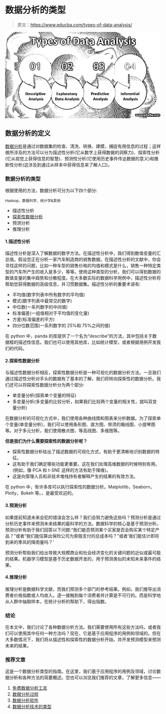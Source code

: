 # 数据分析的类型

> 原文：<https://www.educba.com/types-of-data-analysis/>

![types of data analysis](img/982ebdf56afee206d2fa54b0d6731dac.png)



## 数据分析的定义

[数据分析](https://www.educba.com/what-is-data-analysis/)是通过对数据集的检查、清洗、转换、建模，捕捉有用信息的过程；这样做所涉及的方法可以分为描述性分析(它从数字上获得数据的洞察力)、探索性分析(它从视觉上获得信息的智慧)、预测性分析(它使用历史事件传达数据的意义)和推断性分析(这涉及到通过从样本中获得信息来了解人口)。

### 数据分析的类型

根据使用的方法，数据分析可分为以下四个部分:

<small>Hadoop、数据科学、统计学&其他</small>

*   描述性分析
*   [探索性数据分析](https://www.educba.com/exploratory-data-analysis/)
*   预测分析
*   推理分析

#### 1.描述性分析

描述性分析是深入了解数据的数字方法。在描述性分析中，我们得到数值变量的汇总值。假设您正在分析一家汽车制造商的销售数据。在描述性分析的文献中，你会寻找这样的问题，比如一种车型的销售价格的均值和模式是什么，销售一种特定类型的汽车所产生的收入是多少，等等。使用这种类型的分析，我们可以得到数据的数值变量的集中趋势和分散程度。在大多数实际的数据科学用例中，描述性分析将帮助您获得数据的高级信息，并习惯数据集。描述性分析的重要术语有:

*   平均值(数字列表中所有数字的平均值)
*   模式(数字列表中最常见的数字)
*   中位数(一系列数字的中间值)
*   标准偏差(一组值相对于平均值的变化量)
*   方差(标准偏差的平方)
*   四分位数范围(一系列数字的 25%和 75%之间的值)

在 python 中，panda 的库提供了一个名为“describe”的方法，其中包括关于数据框的描述性信息。我们也可以使用其他库，比如统计模型，或者根据用例开发我们的代码。

#### 2.探索性数据分析

与描述性数据分析相反，探索性数据分析是一种可视化的数据分析方法。一旦我们通过描述性分析对手头的数据有了基本的了解，我们将转向探索性的数据分析。我们还可以将探索性数据分析分为两个部分:

*   单变量分析(探索单个变量的特征)
*   多变量分析(多变量的比较分析，如果我们比较两个变量的相关性，就叫双变量分析)

在数据分析的可视化方式中，我们使用各种曲线图和图表来分析数据。为了探索单个变量(单变量分析)，我们可以使用条形图、直方图、带须的箱线图、小提琴图等。对于多元分析，我们使用散点图、等高线图、多维图等。

**但是我们为什么需要探索性的数据分析呢？**

*   探索性数据分析给出了描述数据的可视化方式，有助于更清晰地识别数据的特征。
*   这有助于我们确定哪些功能更重要。这在我们处理高维数据的时候特别有用。(例如，像 PCA 和 t-SNE 这样的方法有助于降维)。
*   这是向管理人员和非技术堆栈持有者解释产生的结果的有效方法。

在 python 中，有许多库可以执行探索性的数据分析。Matplotlib，Seaborn，Plotly，Bokeh 等。，是最受欢迎的。

#### 3.预测分析

如果提前知道未来会犯的错误会怎么样？我们会努力避免这些吗？预测分析是通过分析历史事件来预测未来结果的最科学的方法。数据科学的核心是基于预测分析。预测分析有助于我们回答以下问题:“我们能否预测某个买家是否会购买某个特定产品？”或者“我们能估算出保险公司为索赔支付的总成本吗？”或者‘我们能估计即将到来的季风的降雨量吗？’

预测分析帮助我们给出导致大规模商业和社会经济变化的关键问题的近似或最可能的结果。机器学习模型是基于历史数据开发的，用于预测类似的未知未来事件的结果。

#### 4.推理分析

推理分析是数据科学文献，而我们预测多个部门的参考结果。例如，我们推导出消费者价格指数或人均收入。逐一接触到每个消费者并计算是不可行的。而是科学地从人群中抽取样本，在统计分析的帮助下，得出指数。

### 结论

在本文中，我们讨论了各种数据分析方法。我们需要使用所有这些方法吗，或者我们可以使用其中任何一种方法吗？现在，它是基于应用程序的用例和领域的。但在大多数情况下，我们将从描述性和探索性的数据分析开始，并开发预测模型来预测未来的结果。

### 推荐文章

这是一个数据分析类型的指南。在这里，我们基于应用程序的用例及领域，讨论数据分析和各种方法的简要概述。您也可以浏览我们推荐的文章，了解更多信息——

1.  [免费数据分析工具](https://www.educba.com/free-data-analysis-tools/)
2.  [数据分析过程](https://www.educba.com/data-analysis-process/)
3.  [数据分析软件](https://www.educba.com/data-analysis-software/)
4.  [数据分析技术的类型](https://www.educba.com/types-of-data-analysis-techniques/)





